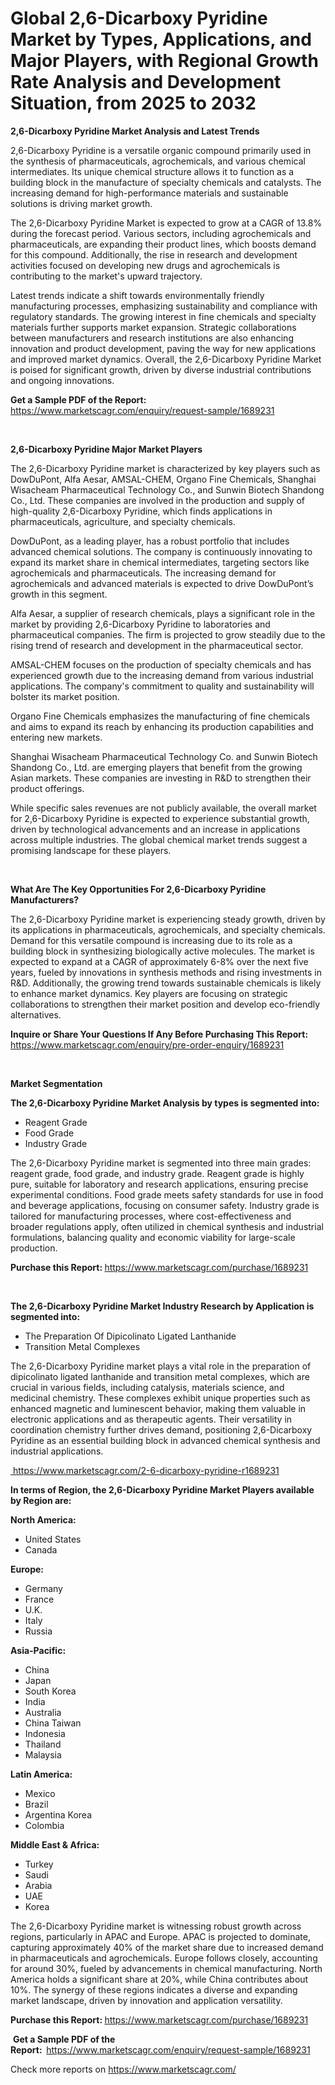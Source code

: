 <p><h1>Global 2,6-Dicarboxy Pyridine Market by Types, Applications, and Major Players, with Regional Growth Rate Analysis and Development Situation, from 2025 to 2032</h1></p><p><strong>2,6-Dicarboxy Pyridine Market Analysis and Latest Trends</strong></p>
<p><p>2,6-Dicarboxy Pyridine is a versatile organic compound primarily used in the synthesis of pharmaceuticals, agrochemicals, and various chemical intermediates. Its unique chemical structure allows it to function as a building block in the manufacture of specialty chemicals and catalysts. The increasing demand for high-performance materials and sustainable solutions is driving market growth.</p><p>The 2,6-Dicarboxy Pyridine Market is expected to grow at a CAGR of 13.8% during the forecast period. Various sectors, including agrochemicals and pharmaceuticals, are expanding their product lines, which boosts demand for this compound. Additionally, the rise in research and development activities focused on developing new drugs and agrochemicals is contributing to the market's upward trajectory.</p><p>Latest trends indicate a shift towards environmentally friendly manufacturing processes, emphasizing sustainability and compliance with regulatory standards. The growing interest in fine chemicals and specialty materials further supports market expansion. Strategic collaborations between manufacturers and research institutions are also enhancing innovation and product development, paving the way for new applications and improved market dynamics. Overall, the 2,6-Dicarboxy Pyridine Market is poised for significant growth, driven by diverse industrial contributions and ongoing innovations.</p></p>
<p><strong>Get a Sample PDF of the Report:&nbsp;</strong> <a href="https://www.marketscagr.com/enquiry/request-sample/1689231?utm_campaign=1166&utm_medium=2&utm_source=Github&utm_content=ia&utm_term=26032025&utm_id=26-dicarboxy-pyridine">https://www.marketscagr.com/enquiry/request-sample/1689231</a></p>
<p>&nbsp;</p>
<p><strong>2,6-Dicarboxy Pyridine Major Market Players</strong></p>
<p><p>The 2,6-Dicarboxy Pyridine market is characterized by key players such as DowDuPont, Alfa Aesar, AMSAL-CHEM, Organo Fine Chemicals, Shanghai Wisacheam Pharmaceutical Technology Co., and Sunwin Biotech Shandong Co., Ltd. These companies are involved in the production and supply of high-quality 2,6-Dicarboxy Pyridine, which finds applications in pharmaceuticals, agriculture, and specialty chemicals.</p><p>DowDuPont, as a leading player, has a robust portfolio that includes advanced chemical solutions. The company is continuously innovating to expand its market share in chemical intermediates, targeting sectors like agrochemicals and pharmaceuticals. The increasing demand for agrochemicals and advanced materials is expected to drive DowDuPont’s growth in this segment.</p><p>Alfa Aesar, a supplier of research chemicals, plays a significant role in the market by providing 2,6-Dicarboxy Pyridine to laboratories and pharmaceutical companies. The firm is projected to grow steadily due to the rising trend of research and development in the pharmaceutical sector.</p><p>AMSAL-CHEM focuses on the production of specialty chemicals and has experienced growth due to the increasing demand from various industrial applications. The company's commitment to quality and sustainability will bolster its market position.</p><p>Organo Fine Chemicals emphasizes the manufacturing of fine chemicals and aims to expand its reach by enhancing its production capabilities and entering new markets.</p><p>Shanghai Wisacheam Pharmaceutical Technology Co. and Sunwin Biotech Shandong Co., Ltd. are emerging players that benefit from the growing Asian markets. These companies are investing in R&D to strengthen their product offerings.</p><p>While specific sales revenues are not publicly available, the overall market for 2,6-Dicarboxy Pyridine is expected to experience substantial growth, driven by technological advancements and an increase in applications across multiple industries. The global chemical market trends suggest a promising landscape for these players.</p></p>
<p>&nbsp;</p>
<p><strong>What Are The Key Opportunities For 2,6-Dicarboxy Pyridine Manufacturers?</strong></p>
<p><p>The 2,6-Dicarboxy Pyridine market is experiencing steady growth, driven by its applications in pharmaceuticals, agrochemicals, and specialty chemicals. Demand for this versatile compound is increasing due to its role as a building block in synthesizing biologically active molecules. The market is expected to expand at a CAGR of approximately 6-8% over the next five years, fueled by innovations in synthesis methods and rising investments in R&D. Additionally, the growing trend towards sustainable chemicals is likely to enhance market dynamics. Key players are focusing on strategic collaborations to strengthen their market position and develop eco-friendly alternatives.</p></p>
<p><strong>Inquire or Share Your Questions If Any Before Purchasing This Report:</strong> <a href="https://www.marketscagr.com/enquiry/pre-order-enquiry/1689231?utm_campaign=1166&utm_medium=2&utm_source=Github&utm_content=ia&utm_term=26032025&utm_id=26-dicarboxy-pyridine">https://www.marketscagr.com/enquiry/pre-order-enquiry/1689231</a></p>
<p>&nbsp;</p>
<p><strong>Market Segmentation</strong></p>
<p><strong>The 2,6-Dicarboxy Pyridine Market Analysis by types is segmented into:</strong></p>
<p><ul><li>Reagent Grade</li><li>Food Grade</li><li>Industry Grade</li></ul></p>
<p><p>The 2,6-Dicarboxy Pyridine market is segmented into three main grades: reagent grade, food grade, and industry grade. Reagent grade is highly pure, suitable for laboratory and research applications, ensuring precise experimental conditions. Food grade meets safety standards for use in food and beverage applications, focusing on consumer safety. Industry grade is tailored for manufacturing processes, where cost-effectiveness and broader regulations apply, often utilized in chemical synthesis and industrial formulations, balancing quality and economic viability for large-scale production.</p></p>
<p><strong>Purchase this Report:&nbsp;</strong><a href="https://www.marketscagr.com/purchase/1689231?utm_campaign=1166&utm_medium=2&utm_source=Github&utm_content=ia&utm_term=26032025&utm_id=26-dicarboxy-pyridine">https://www.marketscagr.com/purchase/1689231</a></p>
<p>&nbsp;</p>
<p><strong>The 2,6-Dicarboxy Pyridine Market Industry Research by Application is segmented into:</strong></p>
<p><ul><li>The Preparation Of Dipicolinato Ligated Lanthanide</li><li>Transition Metal Complexes</li></ul></p>
<p><p>The 2,6-Dicarboxy Pyridine market plays a vital role in the preparation of dipicolinato ligated lanthanide and transition metal complexes, which are crucial in various fields, including catalysis, materials science, and medicinal chemistry. These complexes exhibit unique properties such as enhanced magnetic and luminescent behavior, making them valuable in electronic applications and as therapeutic agents. Their versatility in coordination chemistry further drives demand, positioning 2,6-Dicarboxy Pyridine as an essential building block in advanced chemical synthesis and industrial applications.</p></p>
<p><a href="https://www.marketscagr.com/2-6-dicarboxy-pyridine-r1689231?utm_campaign=1166&utm_medium=2&utm_source=Github&utm_content=ia&utm_term=26032025&utm_id=26-dicarboxy-pyridine">&nbsp;https://www.marketscagr.com/2-6-dicarboxy-pyridine-r1689231</a></p>
<p><strong>In terms of Region, the 2,6-Dicarboxy Pyridine Market Players available by Region are:</strong></p>
<p>
    <p> <strong> North America: </strong>
        <ul>
            <li>United States</li>
            <li>Canada</li>
        </ul>
        </p> 
    <p> <strong> Europe: </strong>
        <ul>
            <li>Germany</li>
            <li>France</li>
            <li>U.K.</li>
            <li>Italy</li>
            <li>Russia</li>
        </ul>
        </p> 
    <p> <strong> Asia-Pacific: </strong>
        <ul>
            <li>China</li>
            <li>Japan</li>
            <li>South Korea</li>
            <li>India</li>
            <li>Australia</li>
            <li>China Taiwan</li>
            <li>Indonesia</li>
            <li>Thailand</li>
            <li>Malaysia</li>
        </ul>
        </p> 
    <p> <strong> Latin America: </strong>
        <ul>
            <li>Mexico</li>
            <li>Brazil</li>
            <li>Argentina Korea</li>
            <li>Colombia</li>
        </ul>
        </p> 
    <p> <strong> Middle East & Africa: </strong>
        <ul>
            <li>Turkey</li>
            <li>Saudi</li>
            <li>Arabia</li>
            <li>UAE</li>
            <li>Korea</li>
        </ul>
    </p>
    </p>
<p><p>The 2,6-Dicarboxy Pyridine market is witnessing robust growth across regions, particularly in APAC and Europe. APAC is projected to dominate, capturing approximately 40% of the market share due to increased demand in pharmaceuticals and agrochemicals. Europe follows closely, accounting for around 30%, fueled by advancements in chemical manufacturing. North America holds a significant share at 20%, while China contributes about 10%. The synergy of these regions indicates a diverse and expanding market landscape, driven by innovation and application versatility.</p></p>
<p><strong>Purchase this Report: </strong><a href="https://www.marketscagr.com/purchase/1689231?utm_campaign=1166&utm_medium=2&utm_source=Github&utm_content=ia&utm_term=26032025&utm_id=26-dicarboxy-pyridine">https://www.marketscagr.com/purchase/1689231</a></p>
<p>&nbsp;<strong>Get a Sample PDF of the Report:&nbsp;&nbsp;</strong><a href="https://www.marketscagr.com/enquiry/request-sample/1689231?utm_campaign=1166&utm_medium=2&utm_source=Github&utm_content=ia&utm_term=26032025&utm_id=26-dicarboxy-pyridine">https://www.marketscagr.com/enquiry/request-sample/1689231</a></p>
<p><strong></strong></p>
<p>Check more reports on <a href="https://www.marketscagr.com/?utm_campaign=1166&utm_medium=2&utm_source=Github&utm_content=ia&utm_term=26032025&utm_id=26-dicarboxy-pyridine">https://www.marketscagr.com/</a></p>